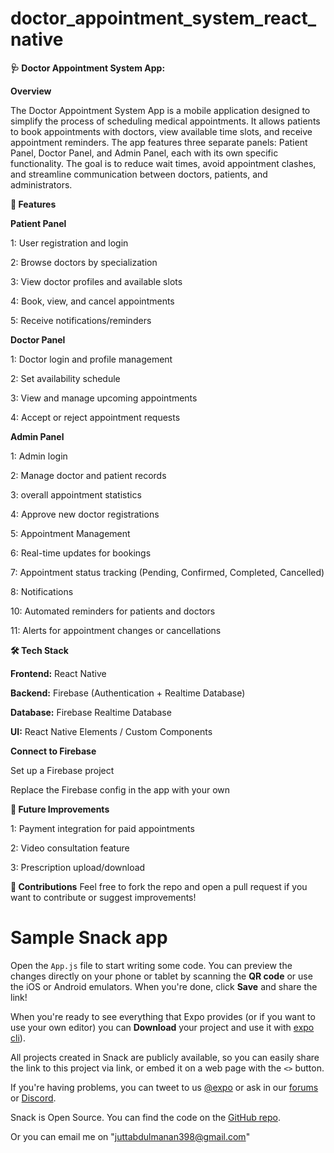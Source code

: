 # doctor_appointment_system_react_native

**🩺 Doctor Appointment System App:**

**Overview**

The Doctor Appointment System App is a mobile application designed to simplify the process of scheduling medical appointments. It allows patients to book appointments with doctors, view available time slots, and receive appointment reminders. The app features three separate panels: Patient Panel, Doctor Panel, and Admin Panel, each with its own specific functionality. The goal is to reduce wait times, avoid appointment clashes, and streamline communication between doctors, patients, and administrators.

**🔧 Features**

**Patient Panel**

1: User registration and login

2: Browse doctors by specialization

3: View doctor profiles and available slots

4: Book, view, and cancel appointments

5: Receive notifications/reminders

**Doctor Panel**

1: Doctor login and profile management

2: Set availability schedule

3: View and manage upcoming appointments

4: Accept or reject appointment requests

**Admin Panel**

1: Admin login

2: Manage doctor and patient records

3:  overall appointment statistics

4: Approve new doctor registrations

5: Appointment Management

6: Real-time updates for bookings

7: Appointment status tracking (Pending, Confirmed, Completed, Cancelled)

8: Notifications

10: Automated reminders for patients and doctors

11: Alerts for appointment changes or cancellations

**🛠️ Tech Stack**

**Frontend:** React Native

**Backend:** Firebase (Authentication + Realtime Database)

**Database:** Firebase Realtime Database

**UI:** React Native Elements / Custom Components

**Connect to Firebase**

Set up a Firebase project

Replace the Firebase config in the app with your own

**📌 Future Improvements**

1: Payment integration for paid appointments

2: Video consultation feature

3: Prescription upload/download

**🙌 Contributions**
Feel free to fork the repo and open a pull request if you want to contribute or suggest improvements!


# Sample Snack app

Open the `App.js` file to start writing some code. You can preview the changes directly on your phone or tablet by scanning the **QR code** or use the iOS or Android emulators. When you're done, click **Save** and share the link!

When you're ready to see everything that Expo provides (or if you want to use your own editor) you can **Download** your project and use it with [expo cli](https://docs.expo.dev/get-started/installation/#expo-cli)).

All projects created in Snack are publicly available, so you can easily share the link to this project via link, or embed it on a web page with the `<>` button.

If you're having problems, you can tweet to us [@expo](https://twitter.com/expo) or ask in our [forums](https://forums.expo.dev/c/expo-dev-tools/61) or [Discord](https://chat.expo.dev/).

Snack is Open Source. You can find the code on the [GitHub repo](https://github.com/expo/snack).

Or you can email me on "juttabdulmanan398@gmail.com"

